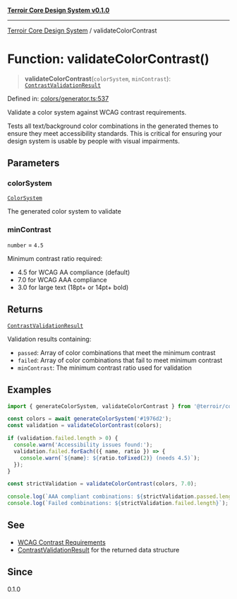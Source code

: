 [**Terroir Core Design System v0.1.0**](../README.md)

***

[Terroir Core Design System](../globals.md) / validateColorContrast

# Function: validateColorContrast()

> **validateColorContrast**(`colorSystem`, `minContrast`): [`ContrastValidationResult`](../interfaces/ContrastValidationResult.md)

Defined in: [colors/generator.ts:537](https://github.com/terroir-ds/core/blob/0096649176492a6e21b16e854cb30ade347b1bac/packages/core/src/colors/generator.ts#L537)

Validate a color system against WCAG contrast requirements.

Tests all text/background color combinations in the generated themes
to ensure they meet accessibility standards. This is critical for
ensuring your design system is usable by people with visual impairments.

## Parameters

### colorSystem

[`ColorSystem`](../interfaces/ColorSystem.md)

The generated color system to validate

### minContrast

`number` = `4.5`

Minimum contrast ratio required:

- 4.5 for WCAG AA compliance (default)
- 7.0 for WCAG AAA compliance
- 3.0 for large text (18pt+ or 14pt+ bold)

## Returns

[`ContrastValidationResult`](../interfaces/ContrastValidationResult.md)

Validation results containing:

- `passed`: Array of color combinations that meet the minimum contrast
- `failed`: Array of color combinations that fail to meet minimum contrast
- `minContrast`: The minimum contrast ratio used for validation

## Examples

```typescript
import { generateColorSystem, validateColorContrast } from '@terroir/core';

const colors = await generateColorSystem('#1976d2');
const validation = validateColorContrast(colors);

if (validation.failed.length > 0) {
  console.warn('Accessibility issues found:');
  validation.failed.forEach(({ name, ratio }) => {
    console.warn(`${name}: ${ratio.toFixed(2)} (needs 4.5)`);
  });
}
```

```typescript
const strictValidation = validateColorContrast(colors, 7.0);

console.log(`AAA compliant combinations: ${strictValidation.passed.length}`);
console.log(`Failed combinations: ${strictValidation.failed.length}`);
```

## See

- [WCAG Contrast Requirements](https://www.w3.org/WAI/WCAG21/Understanding/contrast-minimum.html)
- [ContrastValidationResult](../interfaces/ContrastValidationResult.md) for the returned data structure

## Since

0.1.0
